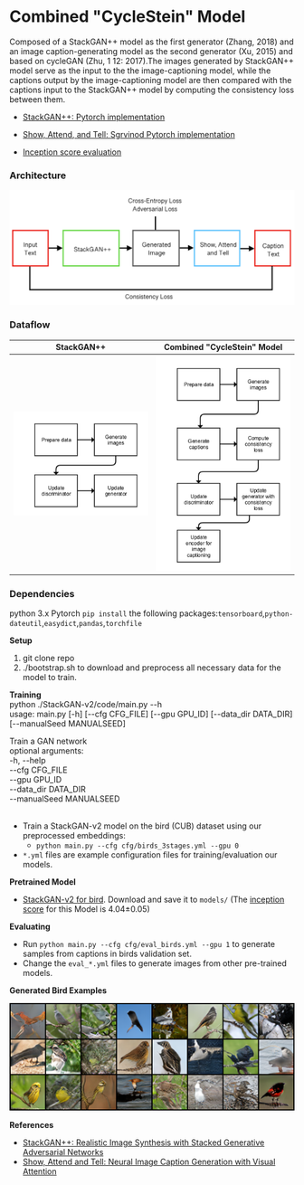 # Combined "CycleStein" Model

Composed of a StackGAN++ model as the first generator (Zhang,  2018) and an image caption-generating model  as  the  second  generator  (Xu,  2015)  and based  on  cycleGAN  (Zhu,  1  12:   2017).The  images  generated  by StackGAN++  model  serve  as  the  input  to  the  the  image-captioning model, while the captions output by the image-captioning model are then compared with the captions input to the StackGAN++ model by computing the consistency loss between them.  

- [StackGAN++: Pytorch implementation](https://github.com/hanzhanggit/StackGAN-v2)

- [Show, Attend, and Tell: Sgrvinod Pytorch implementation](https://github.com/sgrvinod/a-PyTorch-Tutorial-to-Image-Captioning)

- [Inception score evaluation](https://github.com/hanzhanggit/StackGAN-inception-model)



### Architecture

<img src="examples/arch.png"/>

### Dataflow

StackGAN++                 |  Combined "CycleStein" Model
:-------------------------:|:-------------------------:
   <img src="examples/stackgan__flowchart.png"/>  |    <img src="examples/cyclestein_flowchart.png"/>



### Dependencies
python 3.x
Pytorch
`pip install` the following packages:`tensorboard`,`python-dateutil`,`easydict`,`pandas`,`torchfile`

**Setup**
1. git clone repo
2. ./bootstrap.sh to download and preprocess all necessary data for the model to train.


**Training** <br/>
python ./StackGAN-v2/code/main.py  --h <br/>
usage: main.py [-h] [--cfg CFG_FILE] [--gpu GPU_ID] [--data_dir DATA_DIR][--manualSeed MANUALSEED] <br/>

Train a GAN network<br/>
optional arguments:<br/>
 -h, --help              <br/>
 --cfg CFG_FILE          <br/>
 --gpu GPU_ID            <br/>
 --data_dir DATA_DIR     <br/>
 --manualSeed MANUALSEED <br/>
<br/>

- Train a StackGAN-v2 model on the bird (CUB) dataset using our preprocessed embeddings:
  -  `python main.py --cfg cfg/birds_3stages.yml --gpu 0`
- `*.yml` files are example configuration files for training/evaluation our models.



**Pretrained Model**
- [StackGAN-v2 for bird](https://drive.google.com/open?id=1s5Yf3nFiXx0lltMFOiJWB6s1LP24RcwH). Download and save it to `models/` (The [inception score](https://github.com/hanzhanggit/StackGAN-inception-model) for this Model is 4.04±0.05)


**Evaluating**
- Run `python main.py --cfg cfg/eval_birds.yml --gpu 1` to generate samples from captions in birds validation set.
- Change the `eval_*.yml` files to generate images from other pre-trained models. 


**Generated Bird Examples**

<img src="examples/yuan_1_branch_count_000028000_fake_samples0.png"/>




**References**

- [StackGAN++: Realistic Image Synthesis with Stacked Generative Adversarial Networks](https://arxiv.org/abs/1710.10916) 
- [Show, Attend and Tell: Neural Image Caption Generation with Visual Attention](https://arxiv.org/abs/1502.03044)

